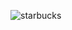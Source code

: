 ![starbucks](https://github.com/Ragib58/starbuks-landing-page/assets/34065928/e795c17d-c4a3-471d-bd75-cf09487be815)
